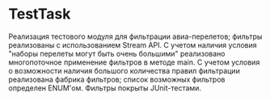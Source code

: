 # TestTask
Реализация тестового модуля для фильтрации авиа-перелетов; фильтры реализованы с использованием Stream API. 
С учетом наличия условия "наборы перелеты могут быть очень большими" реализовано многопоточное применение фильтров в методе main. 
С учетом условия о возможности наличия большого количества правил фильтрации реализована фабрика фильтров; список возможных фильтров определен ENUM'ом. 
Фильтры покрыты JUnit-тестами.
